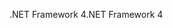 <span data-ttu-id="946d7-101">.NET Framework 4</span><span class="sxs-lookup"><span data-stu-id="946d7-101">.NET Framework 4</span></span>